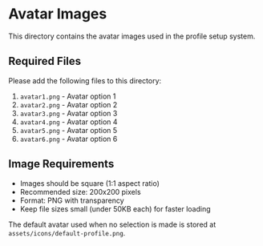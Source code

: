 # Avatar Images

This directory contains the avatar images used in the profile setup system.

## Required Files

Please add the following files to this directory:

1. `avatar1.png` - Avatar option 1
2. `avatar2.png` - Avatar option 2
3. `avatar3.png` - Avatar option 3
4. `avatar4.png` - Avatar option 4
5. `avatar5.png` - Avatar option 5
6. `avatar6.png` - Avatar option 6

## Image Requirements

- Images should be square (1:1 aspect ratio)
- Recommended size: 200x200 pixels
- Format: PNG with transparency
- Keep file sizes small (under 50KB each) for faster loading

The default avatar used when no selection is made is stored at `assets/icons/default-profile.png`.
